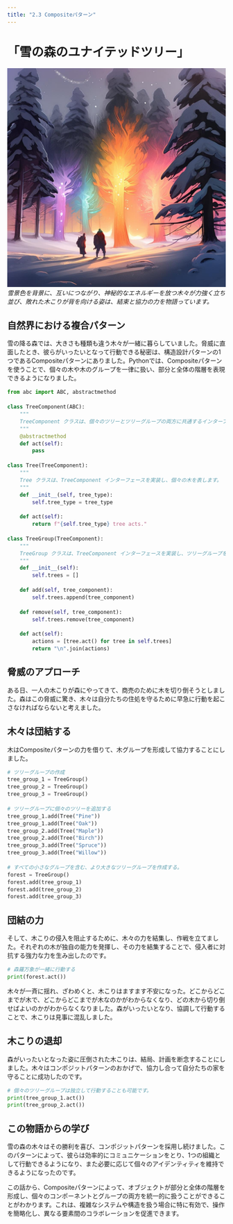 ```yaml
---
title: "2.3 Compositeパターン"
---
```


# 「雪の森のユナイテッドツリー」

![](/images/20230327_gof/A_group_of_trees_interconnected_and_glowing_with_a_myste.jpg)
*雪景色を背景に、互いにつながり、神秘的なエネルギーを放つ木々が力強く立ち並び、敗れた木こりが背を向ける姿は、結束と協力の力を物語っています。*

## 自然界における複合パターン

雪の降る森では、大きさも種類も違う木々が一緒に暮らしていました。脅威に直面したとき、彼らがいったいとなって行動できる秘密は、構造設計パターンの1つであるCompositeパターンにありました。Pythonでは、Compositeパターンを使うことで、個々の木や木のグループを一律に扱い、部分と全体の階層を表現できるようになりました。

```python
from abc import ABC, abstractmethod

class TreeComponent(ABC):
    """
    TreeComponent クラスは、個々のツリーとツリーグループの両方に共通するインターフェイスを定義しています。
    """
    @abstractmethod
    def act(self):
        pass

class Tree(TreeComponent):
    """
    Tree クラスは、TreeComponent インターフェースを実装し、個々の木を表します。
    """
    def __init__(self, tree_type):
        self.tree_type = tree_type

    def act(self):
        return f"{self.tree_type} tree acts."

class TreeGroup(TreeComponent):
    """
    TreeGroup クラスは、TreeComponent インターフェースを実装し、ツリーグループを表します。
    """
    def __init__(self):
        self.trees = []

    def add(self, tree_component):
        self.trees.append(tree_component)

    def remove(self, tree_component):
        self.trees.remove(tree_component)

    def act(self):
        actions = [tree.act() for tree in self.trees]
        return "\n".join(actions)
```

## 脅威のアプローチ

ある日、一人の木こりが森にやってきて、商売のために木を切り倒そうとしました。森はこの脅威に驚き、木々は自分たちの住処を守るために早急に行動を起こさなければならないと考えました。

## 木々は団結する

木はCompositeパターンの力を借りて、木グループを形成して協力することにしました。

```python
# ツリーグループの作成
tree_group_1 = TreeGroup()
tree_group_2 = TreeGroup()
tree_group_3 = TreeGroup()

# ツリーグループに個々のツリーを追加する
tree_group_1.add(Tree("Pine"))
tree_group_1.add(Tree("Oak"))
tree_group_2.add(Tree("Maple"))
tree_group_2.add(Tree("Birch"))
tree_group_3.add(Tree("Spruce"))
tree_group_3.add(Tree("Willow"))

# すべての小さなグループを含む、より大きなツリーグループを作成する。
forest = TreeGroup()
forest.add(tree_group_1)
forest.add(tree_group_2)
forest.add(tree_group_3)
```

## 団結の力

そして、木こりの侵入を阻止するために、木々の力を結集し、作戦を立てました。それぞれの木が独自の能力を発揮し、その力を結集することで、侵入者に対抗する強力な力を生み出したのです。

```python
# 森羅万象が一緒に行動する
print(forest.act())
```

木々が一斉に揺れ、ざわめくと、木こりはますます不安になった。どこからどこまでが木で、どこからどこまでが木なのかがわからなくなり、どの木から切り倒せばよいのかがわからなくなりました。森がいったいとなり、協調して行動することで、木こりは見事に混乱しました。

## 木こりの退却

森がいったいとなった姿に圧倒された木こりは、結局、計画を断念することにしました。木々はコンポジットパターンのおかげで、協力し合って自分たちの家を守ることに成功したのです。

```python
# 個々のツリーグループは独立して行動することも可能です。
print(tree_group_1.act())
print(tree_group_2.act())
```

## この物語からの学び
雪の森の木々はその勝利を喜び、コンポジットパターンを採用し続けました。このパターンによって、彼らは効率的にコミュニケーションをとり、1つの組織として行動できるようになり、また必要に応じて個々のアイデンティティを維持できるようになったのです。

この話から、Compositeパターンによって、オブジェクトが部分と全体の階層を形成し、個々のコンポーネントとグループの両方を統一的に扱うことができることがわかります。これは、複雑なシステムや構造を扱う場合に特に有効で、操作を簡略化し、異なる要素間のコラボレーションを促進できます。
